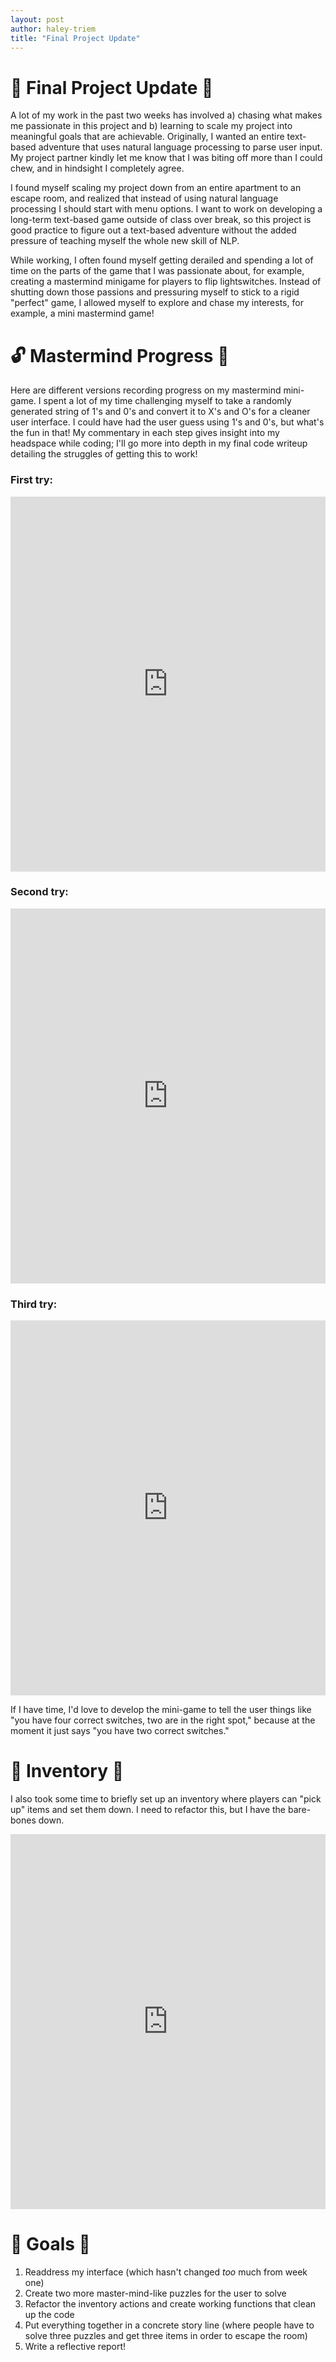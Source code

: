 ```yaml
---
layout: post
author: haley-triem
title: "Final Project Update"
---
```


# 📼 Final Project Update 📼

A lot of my work in the past two weeks has involved a) chasing what makes me passionate in this project and b) learning to scale my project into meaningful goals that are achievable. Originally, I wanted an entire text-based adventure that uses natural language processing to parse user input. My project partner kindly let me know that I was biting off more than I could chew, and in hindsight I completely agree.

I found myself scaling my project down from an entire apartment to an escape room, and realized that instead of using natural language processing I should start with menu options. I want to work on developing a long-term text-based game outside of class over break, so this project is good practice to figure out a text-based adventure without the added pressure of teaching myself the whole new skill of NLP.

While working, I often found myself getting derailed and spending a lot of time on the parts of the game that I was passionate about, for example, creating a mastermind minigame for players to flip lightswitches. Instead of shutting down those passions and pressuring myself to stick to a rigid "perfect" game, I allowed myself to explore and chase my interests, for example, a mini mastermind game!

# 🔓 Mastermind Progress 🔑

Here are different versions recording progress on my mastermind mini-game. I spent a lot of my time challenging myself to take a randomly generated string of 1's and 0's and convert it to X's and O's for a cleaner user interface. I could have had the user guess using 1's and 0's, but what's the fun in that! My commentary in each step gives insight into my headspace while coding; I'll go more into depth in my final code writeup detailing the struggles of getting this to work!

### First try:

<iframe src="https://trinket.io/embed/python3/67c4d229d1" width="100%" height="600" frameborder="0" marginwidth="0" marginheight="0" allowfullscreen></iframe>

### Second try:

<iframe src="https://trinket.io/embed/python3/f470ce8e6c" width="100%" height="600" frameborder="0" marginwidth="0" marginheight="0" allowfullscreen></iframe>

### Third try:

<iframe src="https://trinket.io/embed/python3/849345f9b7" width="100%" height="600" frameborder="0" marginwidth="0" marginheight="0" allowfullscreen></iframe>

If I have time, I'd love to develop the mini-game to tell the user things like "you have four correct switches, two are in the right spot," because at the moment it just says "you have two correct switches." 

# 👛 Inventory 👛

I also took some time to briefly set up an inventory where players can "pick up" items and set them down. I need to refactor this, but I have the bare-bones down.

<iframe src="https://trinket.io/embed/python3/9510f712d4" width="100%" height="600" frameborder="0" marginwidth="0" marginheight="0" allowfullscreen></iframe>

# 👾 Goals 👾
1. Readdress my interface (which hasn't changed _too_ much from week one)
2. Create two more master-mind-like puzzles for the user to solve
3. Refactor the inventory actions and create working functions that clean up the code
4. Put everything together in a concrete story line (where people have to solve three puzzles and get three items in order to escape the room)
5. Write a reflective report!
